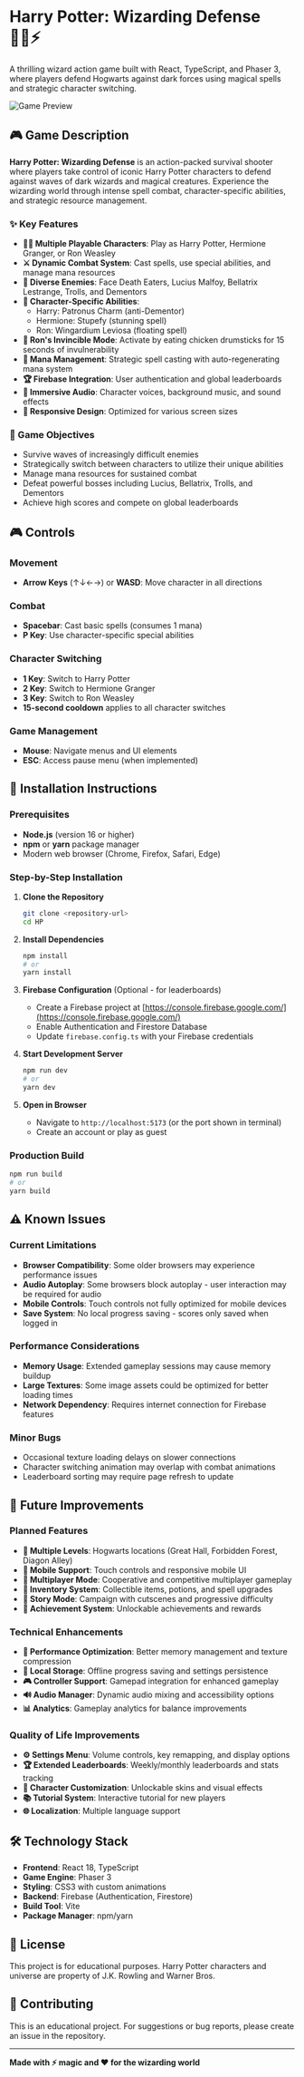 # Harry Potter: Wizarding Defense 🧙‍♂️⚡

A thrilling wizard action game built with React, TypeScript, and Phaser 3, where players defend Hogwarts against dark forces using magical spells and strategic character switching.

![Game Preview](public/images/background.png)

## 🎮 Game Description

**Harry Potter: Wizarding Defense** is an action-packed survival shooter where players take control of iconic Harry Potter characters to defend against waves of dark wizards and magical creatures. Experience the wizarding world through intense spell combat, character-specific abilities, and strategic resource management.

### ✨ Key Features

- **🧙‍♂️ Multiple Playable Characters**: Play as Harry Potter, Hermione Granger, or Ron Weasley
- **⚔️ Dynamic Combat System**: Cast spells, use special abilities, and manage mana resources
- **👹 Diverse Enemies**: Face Death Eaters, Lucius Malfoy, Bellatrix Lestrange, Trolls, and Dementors
- **🔮 Character-Specific Abilities**:
  - Harry: Patronus Charm (anti-Dementor)
  - Hermione: Stupefy (stunning spell)
  - Ron: Wingardium Leviosa (floating spell)
- **🍗 Ron's Invincible Mode**: Activate by eating chicken drumsticks for 15 seconds of invulnerability
- **💙 Mana Management**: Strategic spell casting with auto-regenerating mana system
- **🏆 Firebase Integration**: User authentication and global leaderboards
- **🎵 Immersive Audio**: Character voices, background music, and sound effects
- **📱 Responsive Design**: Optimized for various screen sizes

### 🎯 Game Objectives

- Survive waves of increasingly difficult enemies
- Strategically switch between characters to utilize their unique abilities
- Manage mana resources for sustained combat
- Defeat powerful bosses including Lucius, Bellatrix, Trolls, and Dementors
- Achieve high scores and compete on global leaderboards

## 🎮 Controls

### Movement
- **Arrow Keys** (↑↓←→) or **WASD**: Move character in all directions

### Combat
- **Spacebar**: Cast basic spells (consumes 1 mana)
- **P Key**: Use character-specific special abilities

### Character Switching
- **1 Key**: Switch to Harry Potter
- **2 Key**: Switch to Hermione Granger  
- **3 Key**: Switch to Ron Weasley
- **15-second cooldown** applies to all character switches

### Game Management
- **Mouse**: Navigate menus and UI elements
- **ESC**: Access pause menu (when implemented)

## 🚀 Installation Instructions

### Prerequisites
- **Node.js** (version 16 or higher)
- **npm** or **yarn** package manager
- Modern web browser (Chrome, Firefox, Safari, Edge)

### Step-by-Step Installation

1. **Clone the Repository**
   ```bash
   git clone <repository-url>
   cd HP
   ```

2. **Install Dependencies**
   ```bash
   npm install
   # or
   yarn install
   ```

3. **Firebase Configuration** (Optional - for leaderboards)
   - Create a Firebase project at [https://console.firebase.google.com/](https://console.firebase.google.com/)
   - Enable Authentication and Firestore Database
   - Update `firebase.config.ts` with your Firebase credentials

4. **Start Development Server**
   ```bash
   npm run dev
   # or
   yarn dev
   ```

5. **Open in Browser**
   - Navigate to `http://localhost:5173` (or the port shown in terminal)
   - Create an account or play as guest

### Production Build
```bash
npm run build
# or
yarn build
```

## ⚠️ Known Issues

### Current Limitations
- **Browser Compatibility**: Some older browsers may experience performance issues
- **Audio Autoplay**: Some browsers block autoplay - user interaction may be required for audio
- **Mobile Controls**: Touch controls not fully optimized for mobile devices
- **Save System**: No local progress saving - scores only saved when logged in

### Performance Considerations
- **Memory Usage**: Extended gameplay sessions may cause memory buildup
- **Large Textures**: Some image assets could be optimized for better loading times
- **Network Dependency**: Requires internet connection for Firebase features

### Minor Bugs
- Occasional texture loading delays on slower connections
- Character switching animation may overlap with combat animations
- Leaderboard sorting may require page refresh to update

## 🔮 Future Improvements

### Planned Features
- **🏰 Multiple Levels**: Hogwarts locations (Great Hall, Forbidden Forest, Diagon Alley)
- **📱 Mobile Support**: Touch controls and responsive mobile UI
- **👥 Multiplayer Mode**: Cooperative and competitive multiplayer gameplay
- **🎒 Inventory System**: Collectible items, potions, and spell upgrades
- **📖 Story Mode**: Campaign with cutscenes and progressive difficulty
- **🌟 Achievement System**: Unlockable achievements and rewards

### Technical Enhancements
- **🔧 Performance Optimization**: Better memory management and texture compression
- **💾 Local Storage**: Offline progress saving and settings persistence
- **🎮 Controller Support**: Gamepad integration for enhanced gameplay
- **🔊 Audio Manager**: Dynamic audio mixing and accessibility options
- **📊 Analytics**: Gameplay analytics for balance improvements

### Quality of Life Improvements
- **⚙️ Settings Menu**: Volume controls, key remapping, and display options
- **🏆 Extended Leaderboards**: Weekly/monthly leaderboards and stats tracking
- **🎨 Character Customization**: Unlockable skins and visual effects
- **📚 Tutorial System**: Interactive tutorial for new players
- **🌐 Localization**: Multiple language support

## 🛠️ Technology Stack

- **Frontend**: React 18, TypeScript
- **Game Engine**: Phaser 3
- **Styling**: CSS3 with custom animations
- **Backend**: Firebase (Authentication, Firestore)
- **Build Tool**: Vite
- **Package Manager**: npm/yarn

## 📄 License

This project is for educational purposes. Harry Potter characters and universe are property of J.K. Rowling and Warner Bros.

## 🤝 Contributing

This is an educational project. For suggestions or bug reports, please create an issue in the repository.

---

**Made with ⚡ magic and ❤️ for the wizarding world** 